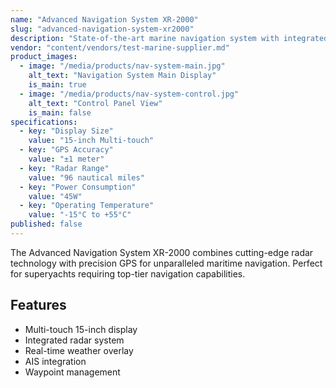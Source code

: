 ```yaml
---
name: "Advanced Navigation System XR-2000"
slug: "advanced-navigation-system-xr2000"
description: "State-of-the-art marine navigation system with integrated radar and GPS"
vendor: "content/vendors/test-marine-supplier.md"
product_images:
  - image: "/media/products/nav-system-main.jpg"
    alt_text: "Navigation System Main Display"
    is_main: true
  - image: "/media/products/nav-system-control.jpg"
    alt_text: "Control Panel View"
    is_main: false
specifications:
  - key: "Display Size"
    value: "15-inch Multi-touch"
  - key: "GPS Accuracy"
    value: "±1 meter"
  - key: "Radar Range"
    value: "96 nautical miles"
  - key: "Power Consumption"
    value: "45W"
  - key: "Operating Temperature"
    value: "-15°C to +55°C"
published: false
---
```


The Advanced Navigation System XR-2000 combines cutting-edge radar technology with precision GPS for unparalleled maritime navigation. Perfect for superyachts requiring top-tier navigation capabilities.

## Features
- Multi-touch 15-inch display
- Integrated radar system
- Real-time weather overlay
- AIS integration
- Waypoint management
